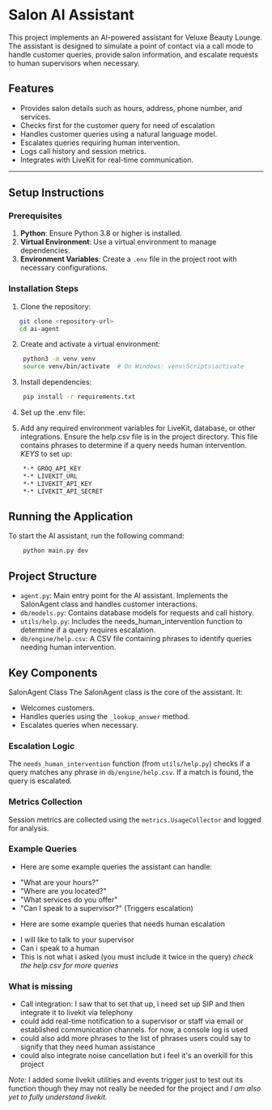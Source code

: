 # Salon AI Assistant

This project implements an AI-powered assistant for Veluxe Beauty Lounge. The assistant is designed to simulate a point of contact via a call mode to handle customer queries, provide salon information, and escalate requests to human supervisors when necessary.

## Features

- Provides salon details such as hours, address, phone number, and services.
- Checks first for the customer query for need of escalation 
- Handles customer queries using a natural language model.
- Escalates queries requiring human intervention.
- Logs call history and session metrics.
- Integrates with LiveKit for real-time communication.

---

## Setup Instructions

### Prerequisites

1. **Python**: Ensure Python 3.8 or higher is installed.
2. **Virtual Environment**: Use a virtual environment to manage dependencies.
3. **Environment Variables**: Create a `.env` file in the project root with necessary configurations.

### Installation Steps

1. Clone the repository:
```bash
   git clone <repository-url>
   cd ai-agent
```

2. Create and activate a virtual environment:
```bash
    python3 -m venv venv
    source venv/bin/activate  # On Windows: venv\Scripts\activate
```

3. Install dependencies:
```bash
    pip install -r requirements.txt
```

4. Set up the .env file:

5. Add any required environment variables for LiveKit, database, or other integrations.
Ensure the help.csv file is in the project directory. This file contains phrases to determine if a query needs human intervention.
*KEYS* to set up:
```bash
    *-* GROQ_API_KEY
    *-* LIVEKIT_URL
    *-* LIVEKIT_API_KEY
    *-* LIVEKIT_API_SECRET
```

## Running the Application
To start the AI assistant, run the following command:
```bash
    python main.py dev
```

## Project Structure
* `agent.py`: Main entry point for the AI assistant. Implements the SalonAgent class and handles customer interactions.
* `db/models.py`: Contains database models for requests and call history.
* `utils/help.py`: Includes the needs_human_intervention function to determine if a query requires escalation.
* `db/engine/help.csv`: A CSV file containing phrases to identify queries needing human intervention.

## Key Components
SalonAgent Class
The SalonAgent class is the core of the assistant. It:

* Welcomes customers.
* Handles queries using the `_lookup_answer` method.
* Escalates queries when necessary.

### Escalation Logic
The `needs_human_intervention` function (from `utils/help.py`) checks if a query matches any phrase in `db/engine/help.csv`. If a match is found, the query is escalated.

### Metrics Collection
Session metrics are collected using the `metrics.UsageCollector` and logged for analysis.

### Example Queries
- Here are some example queries the assistant can handle:

* "What are your hours?"
* "Where are you located?"
* "What services do you offer"
* "Can I speak to a supervisor?" (Triggers escalation)

- Here are some example queries that needs human escalation

* I will like to talk to your supervisor
* Can i speak to a human
* This is not what i asked (you must include it twice in the query)
*check the help.csv for more queries*

### What is missing
- Call integration: I saw that to set that up, i need set up SIP and then integrate it to livekit via telephony
- could add real-time notification to a supervisor or staff via email or established communication channels. for now, a console log is used
- could also add more phrases to the list of phrases users could say to signify that they need human assistance
- could also integrate noise cancellation but i feel it's an overkill for this project


*Note:* I added some livekit utilities and events trigger just to test out its function though they may not really be needed for the project and *I am also yet to fully understand livekit.*